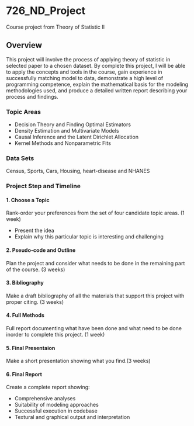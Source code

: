 # 726_ND_Project
Course project from Theory of Statistic II
## Overview
This project will involve the process of applying theory of statistic in selected paper to a chosen dataset. By complete this project, I will be able to apply the concepts and tools in the course, gain experience in successfully matching model to data, demonstrate a high level of programming competence, explain the mathematical basis for the modeling methodologies used, and produce a detailed written report describing your process and findings.
### Topic Areas
- Decision Theory and Finding Optimal Estimators
- Density Estimation and Multivariate Models
- Causal Inference and the Latent Dirichlet Allocation
- Kernel Methods and Nonparametric Fits
### Data Sets
Census, Sports, Cars, Housing, heart-disease and NHANES
### Project Step and Timeline
#### 1. Choose a Topic
Rank-order your preferences
from the set of four candidate
topic areas. (1 week)
- Present the idea
- Explain why this particular topic is
interesting and challenging
#### 2. Pseudo-code and Outline
Plan the project and consider what
needs to be done in the remaining part of the course. (3 weeks)
#### 3. Bibliography
Make a draft bibliography of all the materials that support this project with proper citing. (3 weeks)
#### 4. Full Methods
Full report documenting what have been done and what need to be done inorder to complete this project. (1 week)
#### 5. Final Presentaion
Make a short presentation showing what you find.(3 weeks)
#### 6. Final Report
Create a complete report showing:
- Comprehensive analyses
- Suitability of modeling approaches
- Successful execution in
codebase
- Textural and graphical output and
interpretation
